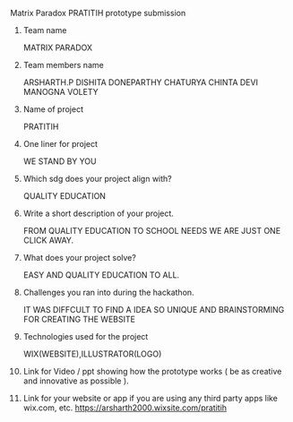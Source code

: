 Matrix Paradox PRATITIH prototype submission

1. Team name 
   
   MATRIX PARADOX

2. Team members name 
   
   ARSHARTH.P
   DISHITA DONEPARTHY
   CHATURYA CHINTA
   DEVI MANOGNA VOLETY

3. Name of project
   
   PRATITIH

4. One liner for project
   
   WE STAND BY YOU

5. Which sdg does your project align with? 
   
   QUALITY EDUCATION

6. Write a short description of your project.  
   
   FROM QUALITY EDUCATION TO SCHOOL NEEDS WE ARE JUST ONE CLICK AWAY.

7. What does your project solve? 
   
   EASY AND QUALITY EDUCATION TO ALL.

8. Challenges you ran into during the hackathon.  
   
   IT WAS DIFFCULT TO FIND A IDEA SO UNIQUE AND BRAINSTORMING FOR CREATING THE WEBSITE

9. Technologies used for the project 
   
   WIX(WEBSITE),ILLUSTRATOR(LOGO)

10. Link for Video / ppt showing how the prototype works ( be as creative and innovative as possible ).  
    
11. Link for your website or app if you are using any third party apps like wix.com, etc. 
    https://arsharth2000.wixsite.com/pratitih
